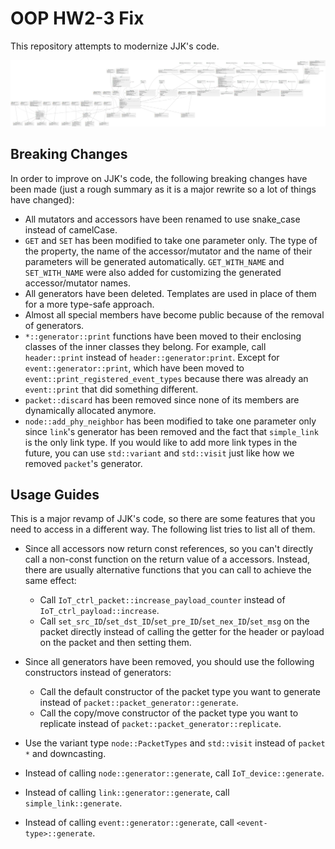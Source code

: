 # OOP HW2-3 Fix

This repository attempts to modernize JJK's code.

![UML](assets/UML.svg)

## Breaking Changes

In order to improve on JJK's code, the following breaking changes have been made (just a rough summary as it is a major rewrite so a lot of things have changed):

- All mutators and accessors have been renamed to use snake_case instead of camelCase.
- `GET` and `SET` has been modified to take one parameter only. The type of the property, the name of the accessor/mutator and the name of their parameters will be generated automatically. `GET_WITH_NAME` and `SET_WITH_NAME` were also added for customizing the generated accessor/mutator names.
- All generators have been deleted. Templates are used in place of them for a more type-safe approach.
- Almost all special members have become public because of the removal of generators.
- `*::generator::print` functions have been moved to their enclosing classes of the inner classes they belong. For example, call `header::print` instead of `header::generator:print`. Except for `event::generator::print`, which have been moved to `event::print_registered_event_types` because there was already an `event::print` that did something different.
- `packet::discard` has been removed since none of its members are dynamically allocated anymore.
- `node::add_phy_neighbor` has been modified to take one parameter only since `link`'s generator has been removed and the fact that `simple_link` is the only link type. If you would like to add more link types in the future, you can use `std::variant` and `std::visit` just like how we removed `packet`'s generator.

## Usage Guides

This is a major revamp of JJK's code, so there are some features that you need to access in a different way. The following list tries to list all of them.

- Since all accessors now return const references, so you can't directly call a non-const function on the return value of a accessors. Instead, there are usually alternative functions that you can call to achieve the same effect:
  
  - Call `IoT_ctrl_packet::increase_payload_counter` instead of `IoT_ctrl_payload::increase`.
  - Call `set_src_ID`/`set_dst_ID`/`set_pre_ID`/`set_nex_ID`/`set_msg` on the packet directly instead of calling the getter for the header or payload on the packet and then setting them.
  
- Since all generators have been removed, you should use the following constructors instead of generators:
  
  - Call the default constructor of the packet type you want to generate instead of `packet::packet_generator::generate`.
  - Call the copy/move constructor of the packet type you want to replicate instead of `packet::packet_generator::replicate`.

- Use the variant type `node::PacketTypes` and `std::visit` instead of `packet *` and downcasting.
- Instead of calling `node::generator::generate`, call `IoT_device::generate`.
- Instead of calling `link::generator::generate`, call `simple_link::generate`.
- Instead of calling `event::generator::generate`, call `<event-type>::generate`.
